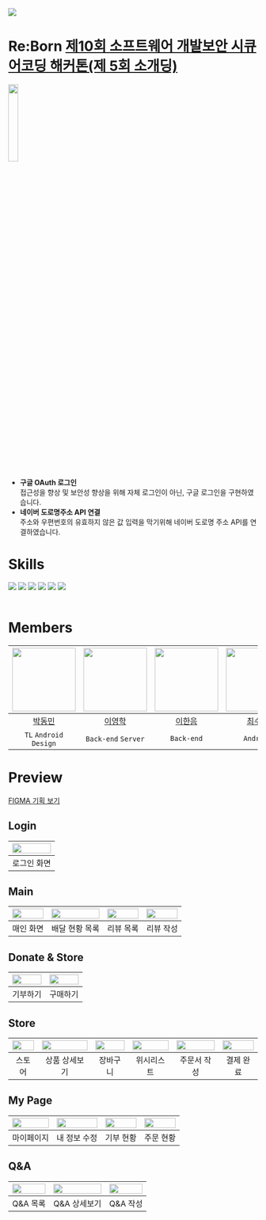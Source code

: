 <img src="https://avatars.githubusercontent.com/u/139963006?s=200&v=4"/>


# Re:Born [제10회 소프트웨어 개발보안 시큐어코딩 해커톤(제 5회 소개딩)](https://www.kisa.or.kr/401/form?postSeq=3152&lang_type=KO)  
<img src="https://github.com/Don-tEuhRa/.github/assets/52882799/be279b73-af47-4e42-9725-5f1da5d23b2b" width="20%"/>

- **구글 OAuth 로그인**  
접근성을 향상 및 보안성 향상을 위해 자체 로그인이 아닌, 구글 로그인을 구현하였습니다.  
- **네이버 도로명주소 API 연결**  
주소와 우편번호의 유효하지 않은 값 입력을 막기위해 네이버 도로명 주소 API를 연결하였습니다.

  
# Skills
<img src="https://img.shields.io/badge/Android-3DDC84?style=for-the-badge&logo=Android&logoColor=white"> <img src="https://img.shields.io/badge/JetpackCompose-4285F4?style=for-the-badge&logo=jetpackcompose&logoColor=white"> <img src="https://img.shields.io/badge/Material Design 2-757575?style=for-the-badge&logo=materialdesign&logoColor=white"> <img src="https://img.shields.io/badge/kotlin-7F52FF?style=for-the-badge&logo=Kotlin&logoColor=white"> <img src="https://img.shields.io/badge/Retrofit-3E4348?style=for-the-badge&logo=square&logoColor=white"> <img src="https://img.shields.io/badge/coil-000000?style=for-the-badge&logo=square&logoColor=white">    
<br/>

  
# Members

|<img src="https://avatars.githubusercontent.com/u/52882799?s=70&v=4" width="128" />|<img src="https://avatars.githubusercontent.com/u/102720771?v=4" width="128" />|<img src="https://avatars.githubusercontent.com/u/103233513?v=4" width="128" />|<img src="https://avatars.githubusercontent.com/u/138277645?v=4" width="128" />| 
|:---------:|:---------:|:---------:|:---------:|
|[박동민](https://github.com/chattymin)|[이영학](https://github.com/younghak9905)|[이한음](https://github.com/LeeHanEum)|[최수인](https://github.com/sooinice)|
| `TL` `Android` `Design` | `Back-end` `Server` | `Back-end` | `Android` |  

# Preview
[FIGMA 기획 보기](https://www.figma.com/file/vC07LwQd5Rzq1zTxtIXMLD/%EC%86%8C%EA%B0%9C%EB%94%A9-Android?type=design&mode=design&t=JoJzzgIfWzBXldB3-1)
## Login
|<img src = "https://github.com/Don-tEuhRa/.github/assets/52882799/809e1d34-8b9f-4d83-b097-31851daecaee" width = "100%">| 
|:---------:|
|로그인 화면|
## Main
|<img src="https://github.com/Don-tEuhRa/.github/assets/52882799/1032d7e5-eb4d-4299-960b-6ba555d81dcb" width=100% />|<img src="https://github.com/Don-tEuhRa/.github/assets/52882799/523a1eaa-8a27-4399-87fe-468d23cad2e5" width=100% />|<img src="https://github.com/Don-tEuhRa/.github/assets/52882799/89628124-95ae-4071-b178-71290047fb22" width=100% />|<img src="https://github.com/Don-tEuhRa/.github/assets/52882799/5912a53f-d16e-4bb0-a442-f1fdb8145548" width=100% />|
|:---------:|:---------:|:---------:|:---------:|
|매인 화면|배달 현황 목록|리뷰 목록|리뷰 작성|  
## Donate & Store
|<img src = "https://github.com/Don-tEuhRa/.github/assets/52882799/9bc38f99-4f62-47ac-9e47-4c43fc7c60dd" width = "100%">|<img src = "https://github.com/Don-tEuhRa/.github/assets/52882799/801d6d05-11a1-49a7-a284-b6b63150b8a1" width = "100%">|
|:---------:|:---------:|
|기부하기|구매하기|
## Store
|<img src = "https://github.com/Don-tEuhRa/.github/assets/52882799/52a3b277-e0f2-4063-a102-cd378aecf172" width = "100%">|<img src = "https://github.com/Don-tEuhRa/.github/assets/52882799/7af9b5e8-ac1d-47b0-a23d-cf8f93c507a5" width = "100%">|<img src = "https://github.com/Don-tEuhRa/.github/assets/52882799/a50fa79b-8f47-48d6-a66f-4388169199bb" width = "100%">|<img src = "https://github.com/Don-tEuhRa/.github/assets/52882799/23e84196-d30c-45cf-ba9f-02f4bec333dc" width = "100%">|<img src = "https://github.com/Don-tEuhRa/.github/assets/52882799/970b0d40-38e7-49f5-84e2-15cd9bc16e36" width = "100%">|<img src = "https://github.com/Don-tEuhRa/.github/assets/52882799/17cc51ae-7788-4829-8380-df294134ffc2" width = "100%">|
|:---------:|:---------:|:---------:|:---------:|:---------:|:---------:|
|스토어|상품 상세보기|장바구니|위시리스트|주문서 작성|결제 완료|
## My Page
|<img src = "https://github.com/Don-tEuhRa/.github/assets/52882799/ccbced60-8941-4342-9222-95802cdc592b" width = "100%">|<img src = "https://github.com/Don-tEuhRa/.github/assets/52882799/606d33ef-54e7-41e5-ba93-132b964c8b56" width = "100%">|<img src = "https://github.com/Don-tEuhRa/.github/assets/52882799/e13b14ed-b876-4265-b4c2-726f556e3ee2" width = "100%">|<img src = "https://github.com/Don-tEuhRa/.github/assets/52882799/ed586266-89f2-4db2-aff8-25dbbb6d8bc2" width = "100%">|
|:---------:|:---------:|:---------:|:---------:|
|마이페이지|내 정보 수정|기부 현황|주문 현황|
## Q&A
|<img src = "https://github.com/Don-tEuhRa/.github/assets/52882799/7f175e07-e65c-44ba-92e9-75db493bb736" width = "100%">|<img src = "https://github.com/Don-tEuhRa/.github/assets/52882799/246e6c77-779e-4255-9c6c-b58d6f1b368a" width = "100%">|<img src = "https://github.com/Don-tEuhRa/.github/assets/52882799/8e59f32e-f08d-40b3-9123-c7055f5a36f1" width = "100%">|
|:---------:|:---------:|:---------:|
|Q&A 목록|Q&A 상세보기|Q&A 작성|
